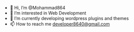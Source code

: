 - 👋 Hi, I’m @Mohammad864
- 👀 I’m interested in Web Development
- 🌱 I’m currently developing wordpress plugins and themes
- 📫 How to reach me developer8640@gmail.com

<!---
Mohammad864/Mohammad864 is a ✨ special ✨ repository because its `README.md` (this file) appears on your GitHub profile.
You can click the Preview link to take a look at your changes.
--->
